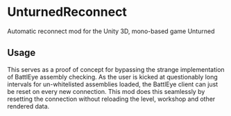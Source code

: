 # UnturnedReconnect
Automatic reconnect mod for the Unity 3D, mono-based game Unturned

## Usage

This serves as a proof of concept for bypassing the strange implementation of BattlEye assembly checking. As the user is kicked at questionably long intervals for un-whitelisted assemblies loaded, the BattlEye client can just be reset on every new connection. This mod does this seamlessly by resetting the connection without reloading the level, workshop and other rendered data.
